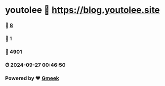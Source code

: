 # youtolee :link: https://blog.youtolee.site 
### :page_facing_up: [8](https://blog.youtolee.site/tag.html) 
### :speech_balloon: 1 
### :hibiscus: 4901 
### :alarm_clock: 2024-09-27 00:46:50 
### Powered by :heart: [Gmeek](https://github.com/Meekdai/Gmeek)
